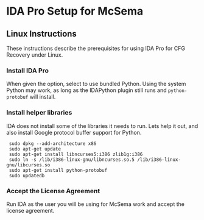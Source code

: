 # IDA Pro Setup for McSema

## Linux Instructions

These instructions describe the prerequisites for using IDA Pro for CFG Recovery under Linux.

### Install IDA Pro

When given the option, select to use bundled Python. Using the system Python may work, as long as the IDAPython plugin still runs and `python-protobuf` will install.

### Install helper libraries

IDA does not install some of the libraries it needs to run. Lets help it out, and also install Google protocol buffer support for Python.

```shell
 sudo dpkg --add-architecture x86
 sudo apt-get update
 sudo apt-get install libncurses5:i386 zlib1g:i386
 sudo ln -s /lib/i386-linux-gnu/libncurses.so.5 /lib/i386-linux-gnu/libcurses.so
 sudo apt-get install python-protobuf
 sudo updatedb
```

### Accept the License Agreement

Run IDA as the user you will be using for McSema work and accept the license agreement.
